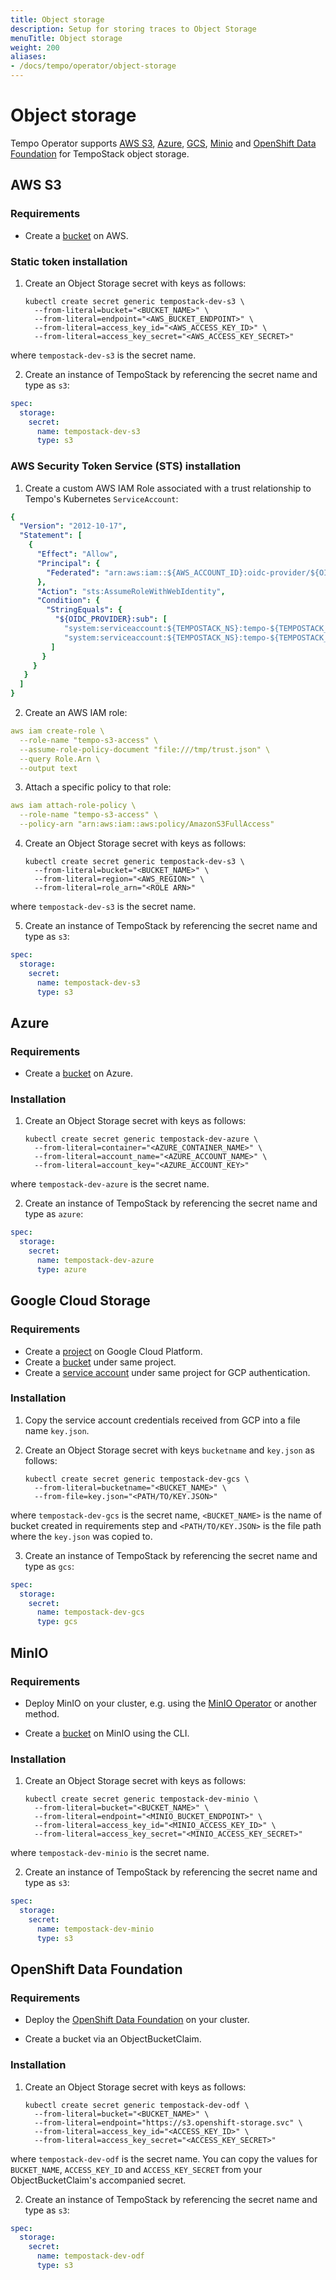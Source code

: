 ```yaml
---
title: Object storage
description: Setup for storing traces to Object Storage
menuTitle: Object storage
weight: 200
aliases:
- /docs/tempo/operator/object-storage
---
```


# Object storage

Tempo Operator supports [AWS S3](https://aws.amazon.com/), [Azure](https://azure.microsoft.com), [GCS](https://cloud.google.com/), [Minio](https://min.io/) and [OpenShift Data Foundation](https://www.redhat.com/en/technologies/cloud-computing/openshift-data-foundation) for TempoStack object storage.

## AWS S3

### Requirements

* Create a [bucket](https://docs.aws.amazon.com/AmazonS3/latest/userguide/create-bucket-overview.html) on AWS.

### Static token installation

1. Create an Object Storage secret with keys as follows:

    ```console
    kubectl create secret generic tempostack-dev-s3 \
      --from-literal=bucket="<BUCKET_NAME>" \
      --from-literal=endpoint="<AWS_BUCKET_ENDPOINT>" \
      --from-literal=access_key_id="<AWS_ACCESS_KEY_ID>" \
      --from-literal=access_key_secret="<AWS_ACCESS_KEY_SECRET>"
    ```

  where `tempostack-dev-s3` is the secret name.

2. Create an instance of TempoStack by referencing the secret name and type as `s3`:

  ```yaml
  spec:
    storage:
      secret:
        name: tempostack-dev-s3
        type: s3
  ```

### AWS Security Token Service (STS) installation

1. Create a custom AWS IAM Role associated with a trust relationship to Tempo's Kubernetes `ServiceAccount`:
  
  ```yaml
  {
    "Version": "2012-10-17",
    "Statement": [
      {
        "Effect": "Allow",
        "Principal": {
          "Federated": "arn:aws:iam::${AWS_ACCOUNT_ID}:oidc-provider/${OIDC_PROVIDER}"
        },
        "Action": "sts:AssumeRoleWithWebIdentity",
        "Condition": {
          "StringEquals": {
            "${OIDC_PROVIDER}:sub": [
              "system:serviceaccount:${TEMPOSTACK_NS}:tempo-${TEMPOSTACK_NAME}",
              "system:serviceaccount:${TEMPOSTACK_NS}:tempo-${TEMPOSTACK_NAME}-query-frontend"
           ]
         }
       }
     }
    ]
  }
  ```
  
2. Create an AWS IAM role:

  ```yaml
  aws iam create-role \
    --role-name "tempo-s3-access" \
    --assume-role-policy-document "file:///tmp/trust.json" \
    --query Role.Arn \
    --output text
  ```

3. Attach a specific policy to that role:

  ```yaml 
  aws iam attach-role-policy \
    --role-name "tempo-s3-access" \
    --policy-arn "arn:aws:iam::aws:policy/AmazonS3FullAccess"
  ```

4. Create an Object Storage secret with keys as follows:

    ```console
    kubectl create secret generic tempostack-dev-s3 \
      --from-literal=bucket="<BUCKET_NAME>" \
      --from-literal=region="<AWS_REGION>" \
      --from-literal=role_arn="<ROLE ARN>"
    ```

where `tempostack-dev-s3` is the secret name.

5. Create an instance of TempoStack by referencing the secret name and type as `s3`:

  ```yaml
  spec:
    storage:
      secret:
        name: tempostack-dev-s3
        type: s3
  ```

## Azure

### Requirements

* Create a [bucket](https://docs.microsoft.com/en-us/azure/storage/blobs/storage-blobs-introduction) on Azure.

### Installation

1. Create an Object Storage secret with keys as follows:

    ```console
    kubectl create secret generic tempostack-dev-azure \
      --from-literal=container="<AZURE_CONTAINER_NAME>" \
      --from-literal=account_name="<AZURE_ACCOUNT_NAME>" \
      --from-literal=account_key="<AZURE_ACCOUNT_KEY>"
    ```

  where `tempostack-dev-azure` is the secret name.

2. Create an instance of TempoStack by referencing the secret name and type as `azure`:

  ```yaml
  spec:
    storage:
      secret:
        name: tempostack-dev-azure
        type: azure
  ```

## Google Cloud Storage

### Requirements

* Create a [project](https://cloud.google.com/resource-manager/docs/creating-managing-projects) on Google Cloud Platform.
* Create a [bucket](https://cloud.google.com/storage/docs/creating-buckets) under same project.
* Create a [service account](https://cloud.google.com/docs/authentication/getting-started#creating_a_service_account) under same project for GCP authentication.

### Installation

1. Copy the service account credentials received from GCP into a file name `key.json`.
2. Create an Object Storage secret with keys `bucketname` and `key.json` as follows:

    ```console
    kubectl create secret generic tempostack-dev-gcs \
      --from-literal=bucketname="<BUCKET_NAME>" \
      --from-file=key.json="<PATH/TO/KEY.JSON>"
    ```

  where `tempostack-dev-gcs` is the secret name, `<BUCKET_NAME>` is the name of bucket created in requirements step and `<PATH/TO/KEY.JSON>` is the file path where the `key.json` was copied to.

3. Create an instance of TempoStack by referencing the secret name and type as `gcs`:

  ```yaml
  spec:
    storage:
      secret:
        name: tempostack-dev-gcs
        type: gcs
  ```

## MinIO

### Requirements

* Deploy MinIO on your cluster, e.g. using the [MinIO Operator](https://operator.min.io/) or another method.

* Create a [bucket](https://docs.min.io/docs/minio-client-complete-guide.html) on MinIO using the CLI.

### Installation

1. Create an Object Storage secret with keys as follows:

    ```console
    kubectl create secret generic tempostack-dev-minio \
      --from-literal=bucket="<BUCKET_NAME>" \
      --from-literal=endpoint="<MINIO_BUCKET_ENDPOINT>" \
      --from-literal=access_key_id="<MINIO_ACCESS_KEY_ID>" \
      --from-literal=access_key_secret="<MINIO_ACCESS_KEY_SECRET>"
    ```

  where `tempostack-dev-minio` is the secret name.

2. Create an instance of TempoStack by referencing the secret name and type as `s3`:

  ```yaml
  spec:
    storage:
      secret:
        name: tempostack-dev-minio
        type: s3
  ```

## OpenShift Data Foundation

### Requirements

* Deploy the [OpenShift Data Foundation](https://access.redhat.com/documentation/en-us/red_hat_openshift_data_foundation/4.10) on your cluster.

* Create a bucket via an ObjectBucketClaim.

### Installation

1. Create an Object Storage secret with keys as follows:

    ```console
    kubectl create secret generic tempostack-dev-odf \
      --from-literal=bucket="<BUCKET_NAME>" \
      --from-literal=endpoint="https://s3.openshift-storage.svc" \
      --from-literal=access_key_id="<ACCESS_KEY_ID>" \
      --from-literal=access_key_secret="<ACCESS_KEY_SECRET>"
    ```

  where `tempostack-dev-odf` is the secret name. You can copy the values for `BUCKET_NAME`, `ACCESS_KEY_ID` and `ACCESS_KEY_SECRET` from your ObjectBucketClaim's accompanied secret.

2. Create an instance of TempoStack by referencing the secret name and type as `s3`: 

  ```yaml
  spec:
    storage:
      secret:
        name: tempostack-dev-odf
        type: s3
  ```

